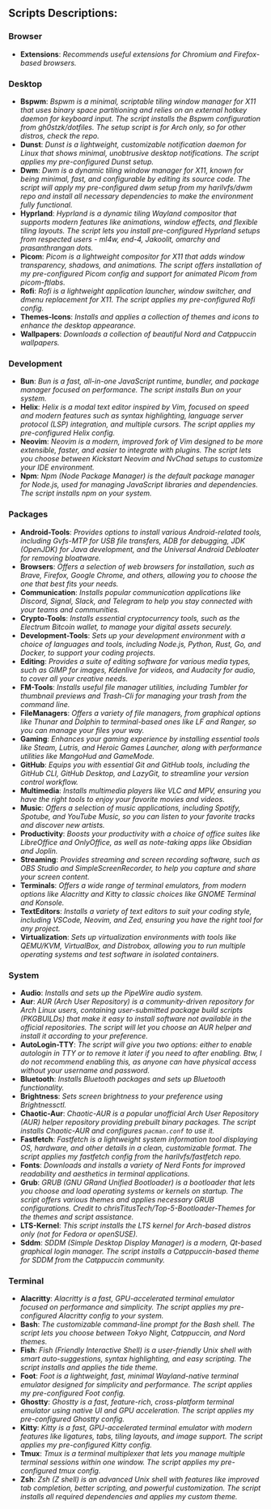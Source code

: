 ## Scripts Descriptions:

### Browser

- **Extensions**: *Recommends useful extensions for Chromium and Firefox-based browsers.*

### Desktop

- **Bspwm**: *Bspwm is a minimal, scriptable tiling window manager for X11 that uses binary space partitioning and relies on an external hotkey daemon for keyboard input. The script installs the Bspwm configuration from gh0stzk/dotfiles. The setup script is for Arch only, so for other distros, check the repo.*
- **Dunst**: *Dunst is a lightweight, customizable notification daemon for Linux that shows minimal, unobtrusive desktop notifications. The script applies my pre-configured Dunst setup.*
- **Dwm**: *Dwm is a dynamic tiling window manager for X11, known for being minimal, fast, and configurable by editing its source code. The script will apply my pre-configured dwm setup from my harilvfs/dwm repo and install all necessary dependencies to make the environment fully functional.*
- **Hyprland**: *Hyprland is a dynamic tiling Wayland compositor that supports modern features like animations, window effects, and flexible tiling layouts. The script lets you install pre-configured Hyprland setups from respected users - ml4w, end-4, Jakoolit, omarchy and prasanthrangan dots.*
- **Picom**: *Picom is a lightweight compositor for X11 that adds window transparency, shadows, and animations. The script offers installation of my pre-configured Picom config and support for animated Picom from picom-ftlabs.*
- **Rofi**: *Rofi is a lightweight application launcher, window switcher, and dmenu replacement for X11. The script applies my pre-configured Rofi config.*
- **Themes-Icons**: *Installs and applies a collection of themes and icons to enhance the desktop appearance.*
- **Wallpapers**: *Downloads a collection of beautiful Nord and Catppuccin wallpapers.*

### Development

- **Bun**: *Bun is a fast, all-in-one JavaScript runtime, bundler, and package manager focused on performance. The script installs Bun on your system.*
- **Helix**: *Helix is a modal text editor inspired by Vim, focused on speed and modern features such as syntax highlighting, language server protocol (LSP) integration, and multiple cursors. The script applies my pre-configured Helix config.*
- **Neovim**: *Neovim is a modern, improved fork of Vim designed to be more extensible, faster, and easier to integrate with plugins. The script lets you choose between Kickstart Neovim and NvChad setups to customize your IDE environment.*
- **Npm**: *Npm (Node Package Manager) is the default package manager for Node.js, used for managing JavaScript libraries and dependencies. The script installs npm on your system.*

### Packages

- **Android-Tools**: *Provides options to install various Android-related tools, including Gvfs-MTP for USB file transfers, ADB for debugging, JDK (OpenJDK) for Java development, and the Universal Android Debloater for removing bloatware.*
- **Browsers**: *Offers a selection of web browsers for installation, such as Brave, Firefox, Google Chrome, and others, allowing you to choose the one that best fits your needs.*
- **Communication**: *Installs popular communication applications like Discord, Signal, Slack, and Telegram to help you stay connected with your teams and communities.*
- **Crypto-Tools**: *Installs essential cryptocurrency tools, such as the Electrum Bitcoin wallet, to manage your digital assets securely.*
- **Development-Tools**: *Sets up your development environment with a choice of languages and tools, including Node.js, Python, Rust, Go, and Docker, to support your coding projects.*
- **Editing**: *Provides a suite of editing software for various media types, such as GIMP for images, Kdenlive for videos, and Audacity for audio, to cover all your creative needs.*
- **FM-Tools**: *Installs useful file manager utilities, including Tumbler for thumbnail previews and Trash-Cli for managing your trash from the command line.*
- **FileManagers**: *Offers a variety of file managers, from graphical options like Thunar and Dolphin to terminal-based ones like LF and Ranger, so you can manage your files your way.*
- **Gaming**: *Enhances your gaming experience by installing essential tools like Steam, Lutris, and Heroic Games Launcher, along with performance utilities like MangoHud and GameMode.*
- **GitHub**: *Equips you with essential Git and GitHub tools, including the GitHub CLI, GitHub Desktop, and LazyGit, to streamline your version control workflow.*
- **Multimedia**: *Installs multimedia players like VLC and MPV, ensuring you have the right tools to enjoy your favorite movies and videos.*
- **Music**: *Offers a selection of music applications, including Spotify, Spotube, and YouTube Music, so you can listen to your favorite tracks and discover new artists.*
- **Productivity**: *Boosts your productivity with a choice of office suites like LibreOffice and OnlyOffice, as well as note-taking apps like Obsidian and Joplin.*
- **Streaming**: *Provides streaming and screen recording software, such as OBS Studio and SimpleScreenRecorder, to help you capture and share your screen content.*
- **Terminals**: *Offers a wide range of terminal emulators, from modern options like Alacritty and Kitty to classic choices like GNOME Terminal and Konsole.*
- **TextEditors**: *Installs a variety of text editors to suit your coding style, including VSCode, Neovim, and Zed, ensuring you have the right tool for any project.*
- **Virtualization**: *Sets up virtualization environments with tools like QEMU/KVM, VirtualBox, and Distrobox, allowing you to run multiple operating systems and test software in isolated containers.*

### System

- **Audio**: *Installs and sets up the PipeWire audio system.*
- **Aur**: *AUR (Arch User Repository) is a community-driven repository for Arch Linux users, containing user-submitted package build scripts (PKGBUILDs) that make it easy to install software not available in the official repositories. The script will let you choose an AUR helper and install it according to your preference.*
- **AutoLogin-TTY**: *The script will give you two options: either to enable autologin in TTY or to remove it later if you need to after enabling. Btw, I do not recommend enabling this, as anyone can have physical access without your username and password.*
- **Bluetooth**: *Installs Bluetooth packages and sets up Bluetooth functionality.*
- **Brightness**: *Sets screen brightness to your preference using Brightnessctl.*
- **Chaotic-Aur**: *Chaotic-AUR is a popular unofficial Arch User Repository (AUR) helper repository providing prebuilt binary packages. The script installs Chaotic-AUR and configures `pacman.conf` to use it.*
- **Fastfetch**: *Fastfetch is a lightweight system information tool displaying OS, hardware, and other details in a clean, customizable format. The script applies my fastfetch config from the harilvfs/fastfetch repo.*
- **Fonts**: *Downloads and installs a variety of Nerd Fonts for improved readability and aesthetics in terminal applications.*
- **Grub**: *GRUB (GNU GRand Unified Bootloader) is a bootloader that lets you choose and load operating systems or kernels on startup. The script offers various themes and applies necessary GRUB configurations. Credit to chrisTitusTech/Top-5-Bootloader-Themes for the themes and script assistance.*
- **LTS-Kernel**: *This script installs the LTS kernel for Arch-based distros only (not for Fedora or openSUSE).*
- **Sddm**: *SDDM (Simple Desktop Display Manager) is a modern, Qt-based graphical login manager. The script installs a Catppuccin-based theme for SDDM from the Catppuccin community.*

### Terminal

- **Alacritty**: *Alacritty is a fast, GPU-accelerated terminal emulator focused on performance and simplicity. The script applies my pre-configured Alacritty config to your system.*
- **Bash**: *The customizable command-line prompt for the Bash shell. The script lets you choose between Tokyo Night, Catppuccin, and Nord themes.*
- **Fish**: *Fish (Friendly Interactive Shell) is a user-friendly Unix shell with smart auto-suggestions, syntax highlighting, and easy scripting. The script installs and applies the tide theme.*
- **Foot**: *Foot is a lightweight, fast, minimal Wayland-native terminal emulator designed for simplicity and performance. The script applies my pre-configured Foot config.*
- **Ghostty**: *Ghostty is a fast, feature-rich, cross-platform terminal emulator using native UI and GPU acceleration. The script applies my pre-configured Ghostty config.*
- **Kitty**: *Kitty is a fast, GPU-accelerated terminal emulator with modern features like ligatures, tabs, tiling layouts, and image support. The script applies my pre-configured Kitty config.*
- **Tmux**: *Tmux is a terminal multiplexer that lets you manage multiple terminal sessions within one window. The script applies my pre-configured tmux config.*
- **Zsh**: *Zsh (Z shell) is an advanced Unix shell with features like improved tab completion, better scripting, and powerful customization. The script installs all required dependencies and applies my custom theme.*
